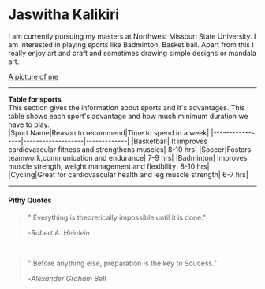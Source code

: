 # Jaswitha Kalikiri

I am currently pursuing my masters at Northwest Missouri State University. I am interested in playing sports like Badminton, Basket ball. Apart from this I really enjoy art and craft and sometimes drawing simple designs or mandala art. <br>

[A picture of me](https://github.com/Jaswitha-20/my2-kalikiri/blob/main/pic.jpg)

---
**Table for sports** <br>
This section gives the information about sports and it's advantages. This table shows each sport's advantage and how much minimum duration we have to play.
<br>
|Sport Name|Reason to recommend|Time to spend in a week|
|-----------------|-------------------|-------------|
|Basketball| It improves cardiovascular fitness and strengthens muscles| 8-10 hrs|
|Soccer|Fosters teamwork,communication and endurance| 7-9 hrs|
|Badminton| Improves muscle strength, weight management and flexibility| 8-10 hrs|
|Cycling|Great for cardiovascular health and leg muscle strength| 6-7 hrs|

---
#### Pithy Quotes
> " Everything is theoretically impossible until it is done."

>\-*Robert A. Heinlein*

<br>

> " Before anything else, preparation is the key to Scucess."
>
>\-*Alexander Graham Bell*
